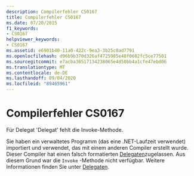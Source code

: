```yaml
---
description: Compilerfehler CS0167
title: Compilerfehler CS0167
ms.date: 07/20/2015
f1_keywords:
- CS0167
helpviewer_keywords:
- CS0167
ms.assetid: e6901b40-11a0-422c-9ea3-3b25c0ad7791
ms.openlocfilehash: d96b9b370d326af4725985e48f0602fc5ce77501
ms.sourcegitcommit: e7acba36517134238065e4d50bb4a1cfe47ebd06
ms.translationtype: MT
ms.contentlocale: de-DE
ms.lasthandoff: 09/04/2020
ms.locfileid: "89465961"
---
```

# <a name="compiler-error-cs0167"></a>Compilerfehler CS0167
Für Delegat 'Delegat' fehlt die Invoke-Methode.  
  
 Sie haben ein verwaltetes Programm (das eine .NET-Laufzeit verwendet) importiert und verwendet, das mit einem anderen Compiler erstellt wurde. Dieser Compiler hat einen falsch formatierten [Delegaten](../language-reference/builtin-types/reference-types.md)zugelassen. Aus diesem Grund war die `Invoke` -Methode nicht verfügbar. Weitere Informationen finden Sie unter [Delegaten](../programming-guide/delegates/index.md).
